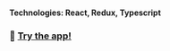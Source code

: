 #### Technologies: React, Redux, Typescript
### 🚀 [Try the app!](https://KirillDolzhenkov.github.io/counter)
